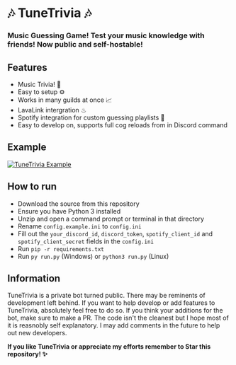 # 🎶 TuneTrivia 🎶

### Music Guessing Game! Test your music knowledge with friends! Now public and self-hostable!

## Features
- Music Trivia! 🎼
- Easy to setup ⚙
- Works in many guilds at once 📈
- LavaLink intergration ♨
- Spotify integration for custom guessing playlists 🧩
- Easy to develop on, supports full cog reloads from in Discord command

## Example
[![TuneTrivia Example](https://img.youtube.com/vi/_WTGbpRpnr4/0.jpg)](https://www.youtube.com/watch?v=_WTGbpRpnr4)

## How to run
- Download the source from this repository
- Ensure you have Python 3 installed
- Unzip and open a command prompt or terminal in that directory
- Rename `config.example.ini` to `config.ini`
- Fill out the `your_discord_id`, `discord_token`, `spotify_client_id` and `spotify_client_secret` fields in the `config.ini`
- Run `pip -r requirements.txt`
- Run `py run.py` (Windows) or `python3 run.py` (Linux)

## Information
TuneTrivia is a private bot turned public. There may be reminents of development left behind.
If you want to help develop or add features to TuneTrivia, absolutely feel free to do so. If you think your additions for the bot, make sure to make a PR.
The code isn't the cleanest but I hope most of it is reasnobly self explanatory. I may add comments in the future to help out new developers.

**If you like TuneTrivia or appreciate my efforts remember to Star this repository! ✨**
